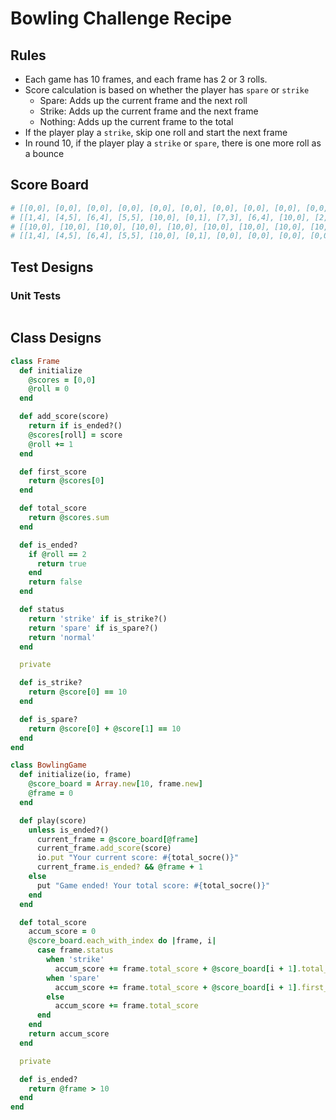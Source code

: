 # Bowling Challenge Recipe

## Rules

- Each game has 10 frames, and each frame has 2 or 3 rolls.
- Score calculation is based on whether the player has `spare` or `strike`
  - Spare: Adds up the current frame and the next roll
  - Strike: Adds up the current frame and the next frame
  - Nothing: Adds up the current frame to the total
- If the player play a `strike`, skip one roll and start the next frame
- In round 10, if the player play a `strike` or `spare`, there is one more roll as a bounce

## Score Board

```ruby
# [[0,0], [0,0], [0,0], [0,0], [0,0], [0,0], [0,0], [0,0], [0,0], [0,0,0]] #=> 0
# [[1,4], [4,5], [6,4], [5,5], [10,0], [0,1], [7,3], [6,4], [10,0], [2,8,6]] #=> 133
# [[10,0], [10,0], [10,0], [10,0], [10,0], [10,0], [10,0], [10,0], [10,0], [10,10,10]] #=> 300
# [[1,4], [4,5], [6,4], [5,5], [10,0], [0,1], [0,0], [0,0], [0,0], [0,0,0]] #=> 61
```

## Test Designs

### Unit Tests

```ruby

```

## Class Designs

```ruby
class Frame
  def initialize
    @scores = [0,0]
    @roll = 0
  end

  def add_score(score)
    return if is_ended?()
    @scores[roll] = score
    @roll += 1
  end

  def first_score
    return @scores[0]
  end

  def total_score
    return @scores.sum
  end

  def is_ended?
    if @roll == 2
      return true
    end
    return false
  end

  def status
    return 'strike' if is_strike?()
    return 'spare' if is_spare?()
    return 'normal'
  end

  private

  def is_strike?
    return @score[0] == 10
  end

  def is_spare?
    return @score[0] + @score[1] == 10
  end
end
```

```ruby
class BowlingGame
  def initialize(io, frame)
    @score_board = Array.new[10, frame.new]
    @frame = 0
  end

  def play(score)
    unless is_ended?()
      current_frame = @score_board[@frame]
      current_frame.add_score(score)
      io.put "Your current score: #{total_socre()}"
      current_frame.is_ended? && @frame + 1
    else
      put "Game ended! Your total score: #{total_socre()}"
    end
  end

  def total_score
    accum_score = 0
    @score_board.each_with_index do |frame, i|
      case frame.status
        when 'strike'
          accum_score += frame.total_score + @score_board[i + 1].total_score
        when 'spare'
          accum_score += frame.total_score + @score_board[i + 1].first_score
        else
          accum_score += frame.total_score
      end
    end
    return accum_score
  end

  private

  def is_ended?
    return @frame > 10
  end
end
```
